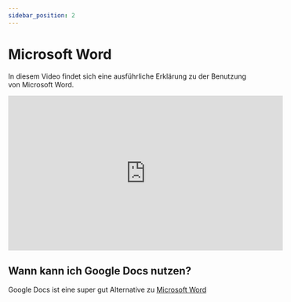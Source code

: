 ```yaml
---
sidebar_position: 2
---
```


# Microsoft Word

In diesem Video findet sich eine ausführliche Erklärung zu der Benutzung von Microsoft Word.

<iframe width="560" height="315" src="https://www.youtube-nocookie.com/embed/MBec3M_uoic" title="YouTube video player" frameborder="0" allow="accelerometer; autoplay; clipboard-write; encrypted-media; gyroscope; picture-in-picture" allowfullscreen></iframe>

## Wann kann ich Google Docs nutzen?

Google Docs ist eine super gut Alternative zu [Microsoft Word](./microsoft-word)
